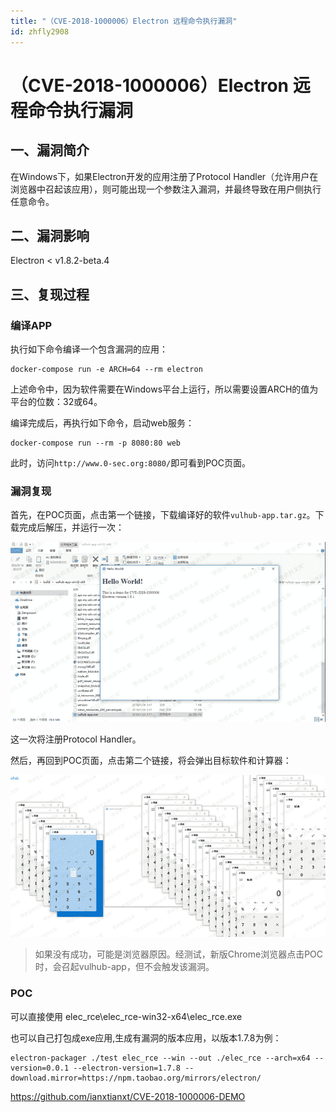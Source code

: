 ```yaml
---
title: "（CVE-2018-1000006）Electron 远程命令执行漏洞"
id: zhfly2908
---
```


# （CVE-2018-1000006）Electron 远程命令执行漏洞

## 一、漏洞简介

在Windows下，如果Electron开发的应用注册了Protocol Handler（允许用户在浏览器中召起该应用），则可能出现一个参数注入漏洞，并最终导致在用户侧执行任意命令。

## 二、漏洞影响

Electron < v1.8.2-beta.4

## 三、复现过程

### 编译APP

执行如下命令编译一个包含漏洞的应用：

```
docker-compose run -e ARCH=64 --rm electron 
```

上述命令中，因为软件需要在Windows平台上运行，所以需要设置ARCH的值为平台的位数：32或64。

编译完成后，再执行如下命令，启动web服务：

```
docker-compose run --rm -p 8080:80 web 
```

此时，访问`http://www.0-sec.org:8080/`即可看到POC页面。

### 漏洞复现

首先，在POC页面，点击第一个链接，下载编译好的软件`vulhub-app.tar.gz`。下载完成后解压，并运行一次：

![image](../img/cf54e39189596574e81acdf2a1a02d6c.png)

这一次将注册Protocol Handler。

然后，再回到POC页面，点击第二个链接，将会弹出目标软件和计算器：

![image](../img/05b41d1442a9d344ba5057f29e186650.png)

> 如果没有成功，可能是浏览器原因。经测试，新版Chrome浏览器点击POC时，会召起vulhub-app，但不会触发该漏洞。

### POC

可以直接使用 elec_rce\elec_rce-win32-x64\elec_rce.exe

也可以自己打包成exe应用,生成有漏洞的版本应用，以版本1.7.8为例：

```
electron-packager ./test elec_rce --win --out ./elec_rce --arch=x64 --version=0.0.1 --electron-version=1.7.8 --download.mirror=https://npm.taobao.org/mirrors/electron/ 
```

https://github.com/ianxtianxt/CVE-2018-1000006-DEMO